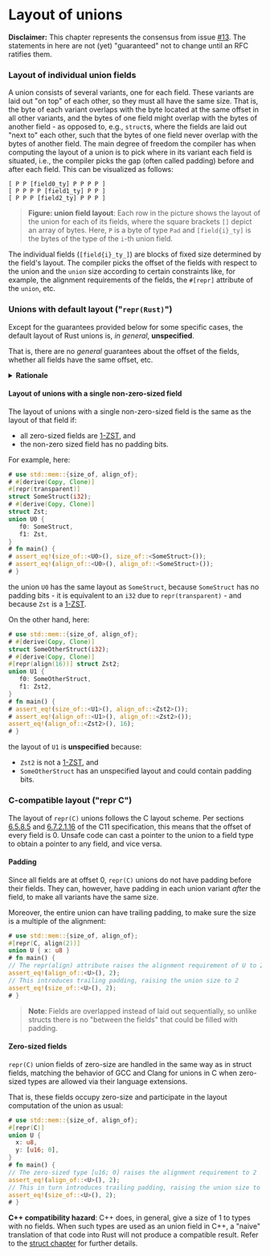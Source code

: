# Layout of unions

**Disclaimer:** This chapter represents the consensus from issue
[#13].  The statements in here are not (yet) "guaranteed"
not to change until an RFC ratifies them.

[#13]: https://github.com/rust-rfcs/unsafe-code-guidelines/issues/13

### Layout of individual union fields

A union consists of several variants, one for each field. These variants are
laid out "on top" of each other, so they must all have the same size. That is,
the byte of each variant overlaps with the byte located at the same offset in
all other variants, and the bytes of one field might overlap with the bytes of
another field - as opposed to, e.g., `struct`s, where the fields are laid out
"next to" each other, such that the bytes of one field never overlap with the
bytes of another field. The main degree of freedom the compiler has when
computing the layout of a union is to pick where in its variant each field is
situated, i.e., the compiler picks the gap (often called padding) before and
after each field. This can be visualized as follows:

```rust,ignore
[ P P [field0_ty] P P P P ]
[ P P P P [field1_ty] P P ]
[ P P P [field2_ty] P P P ]
```

> **Figure: union field layout**: Each row in the picture shows the layout of
> the union for each of its fields, where the square brackets `[]` depict an
> array of bytes. Here, `P` is a byte of type `Pad` and `[field{i}_ty]` is the
> bytes of the type of the `i`-th union field.

The individual fields (`[field{i}_ty_]`) are blocks of fixed size determined by
the field's layout. The compiler picks the offset of the fields with respect to
the union and the `union` size according to certain constraints like, for
example, the alignment requirements of the fields, the `#[repr]` attribute of
the `union`, etc.

### Unions with default layout ("`repr(Rust)`")

Except for the guarantees provided below for some specific cases, the default
layout of Rust unions is, _in general_, **unspecified**.

That is, there are no _general_ guarantees about the offset of the fields,
whether all fields have the same offset, etc.

<details><summary><b>Rationale</b></summary>

As of this writing, we want to keep the option of using non-zero offsets open
for the future; whether this is useful depends on what exactly the
compiler-assumed invariants about union contents are. This might become clearer
after the validity of unions
([unsafe-code-guidelines/73](https://github.com/rust-lang/unsafe-code-guidelines/issues/73))
is settled.

Even if the offsets happen to be all 0, there might still be differences in the
function call ABI.  If you need to pass unions by-value across an FFI boundary,
you have to use `#[repr(C)]`.

</details>

#### Layout of unions with a single non-zero-sized field

The layout of unions with a single non-zero-sized field is the same as the
layout of that field if:

* all zero-sized fields are [1-ZST], and
* the non-zero sized field has no padding bits.

For example, here:

```rust
# use std::mem::{size_of, align_of};
# #[derive(Copy, Clone)]
#[repr(transparent)]
struct SomeStruct(i32);
# #[derive(Copy, Clone)]
struct Zst;
union U0 {
   f0: SomeStruct,
   f1: Zst,
}
# fn main() {
# assert_eq!(size_of::<U0>(), size_of::<SomeStruct>());
# assert_eq!(align_of::<U0>(), align_of::<SomeStruct>());
# }
```

the union `U0` has the same layout as `SomeStruct`, because `SomeStruct` has no
padding bits - it is equivalent to an `i32` due to `repr(transparent)` - and
because `Zst` is a [1-ZST].

On the other hand, here:

```rust
# use std::mem::{size_of, align_of};
# #[derive(Copy, Clone)]
struct SomeOtherStruct(i32);
# #[derive(Copy, Clone)]
#[repr(align(16))] struct Zst2;
union U1 {
   f0: SomeOtherStruct,
   f1: Zst2,
}
# fn main() {
# assert_eq!(size_of::<U1>(), align_of::<Zst2>());
# assert_eq!(align_of::<U1>(), align_of::<Zst2>());
assert_eq!(align_of::<Zst2>(), 16);
# }
```

the layout of `U1` is **unspecified** because:

* `Zst2` is not a [1-ZST], and
* `SomeOtherStruct` has an unspecified layout and could contain padding bits.

### C-compatible layout ("repr C")

The layout of `repr(C)` unions follows the C layout scheme. Per sections
[6.5.8.5] and [6.7.2.1.16] of the C11 specification, this means that the offset
of every field is 0. Unsafe code can cast a pointer to the union to a field type
to obtain a pointer to any field, and vice versa. 

[6.5.8.5]: http://port70.net/~nsz/c/c11/n1570.html#6.5.8p5
[6.7.2.1.16]: http://port70.net/~nsz/c/c11/n1570.html#6.7.2.1p16

#### Padding

Since all fields are at offset 0, `repr(C)` unions do not have padding before
their fields. They can, however, have padding in each union variant *after* the
field, to make all variants have the same size.

Moreover, the entire union can have trailing padding, to make sure the size is a
multiple of the alignment:

```rust
# use std::mem::{size_of, align_of};
#[repr(C, align(2))]
union U { x: u8 }
# fn main() {
// The repr(align) attribute raises the alignment requirement of U to 2
assert_eq!(align_of::<U>(), 2);
// This introduces trailing padding, raising the union size to 2
assert_eq!(size_of::<U>(), 2);
# }
```

> **Note**: Fields are overlapped instead of laid out sequentially, so 
> unlike structs there is no "between the fields" that could be filled 
> with padding.

#### Zero-sized fields

`repr(C)` union fields of zero-size are handled in the same way as in struct
fields, matching the behavior of GCC and Clang for unions in C when zero-sized
types are allowed via their language extensions.

That is, these fields occupy zero-size and participate in the layout computation
of the union as usual:

```rust
# use std::mem::{size_of, align_of};
#[repr(C)] 
union U {
  x: u8,
  y: [u16; 0],
}
# fn main() {
// The zero-sized type [u16; 0] raises the alignment requirement to 2
assert_eq!(align_of::<U>(), 2);
// This in turn introduces trailing padding, raising the union size to 2
assert_eq!(size_of::<U>(), 2);
# }
```

**C++ compatibility hazard**: C++ does, in general, give a size of 1 to types
with no fields. When such types are used as an union field in C++, a "naive"
translation of that code into Rust will not produce a compatible result. Refer
to the [struct chapter](structs-and-tuples.md#c-compatible-layout-repr-c) for
further details.

[1-ZST]: ../glossary.md#zero-sized-type--zst
